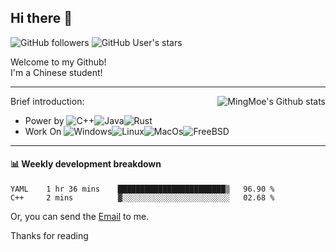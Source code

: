 ## Hi there 👋

![GitHub followers](https://img.shields.io/github/followers/mingmoe?style=for-the-badge)
![GitHub User's stars](https://img.shields.io/github/stars/GOSCPS?style=for-the-badge)

Welcome to my Github!  
I'm a Chinese student!
<hr>

<div align="right"><img alt="MingMoe's Github stats" align="right" src="https://github-readme-stats.vercel.app/api?username=mingmoe"/></div>

Brief introduction:
+ Power by ![C++](https://img.shields.io/badge/C%2B%2B-00599C?style=for-the-badge&logo=c%2B%2B&logoColor=white)![Java](https://img.shields.io/badge/Java-ED8B00?style=for-the-badge&logo=java&logoColor=white)![Rust](https://img.shields.io/badge/Rust-000000?style=for-the-badge&logo=rust&logoColor=white)
+ Work On ![Windows](https://img.shields.io/badge/_-Windows-blue?style=for-the-badge&logo=windows&logoColor=white&labelColor=blue)![Linux](https://img.shields.io/badge/_-Linux-yellow?style=for-the-badge&logo=linux&logoColor=white&labelColor=yellow)![MacOs](https://img.shields.io/badge/_-MacOS-white?style=for-the-badge&logo=macos&logoColor=black&labelColor=white)![FreeBSD](https://img.shields.io/badge/_-FreeBSD-red?style=for-the-badge&logo=freebsd&logoColor=white&labelColor=red)
<hr>

#### 📊 Weekly development breakdown
<!--START_SECTION:waka-->
```text
YAML    1 hr 36 mins    ████████████████████████▒   96.90 % 
C++     2 mins          ▓░░░░░░░░░░░░░░░░░░░░░░░░   02.68 % 
```
<!--END_SECTION:waka-->

Or, you can send the [Email](mailto:me@kawayi.moe) to me.

Thanks for reading
